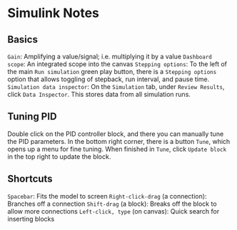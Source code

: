 # Simulink Notes

## Basics

`Gain`: Amplifying a value/signal; i.e. multiplying it by a value
`Dashboard scope`: An integrated scope into the canvas
`Stepping options`: To the left of the main `Run simulation` green play button, there is a `Stepping options` option that allows toggling of stepback, run interval, and pause time.
`Simulation data inspector`: On the `Simulation` tab, under `Review Results`, click `Data Inspector`. This stores data from all simulation runs.

## Tuning PID

Double click on the PID controller block, and there you can manually tune the PID parameters. In the bottom right corner, there is a button `Tune`, which opens up a menu for fine tuning. When finished in `Tune`, click `Update block` in the top right to update the block.

## Shortcuts

`Spacebar`: Fits the model to screen
`Right-click-drag` (a connection): Branches off a connection
`Shift-drag` (a block): Breaks off the block to allow more connections
`Left-click, type` (on canvas): Quick search for inserting blocks
